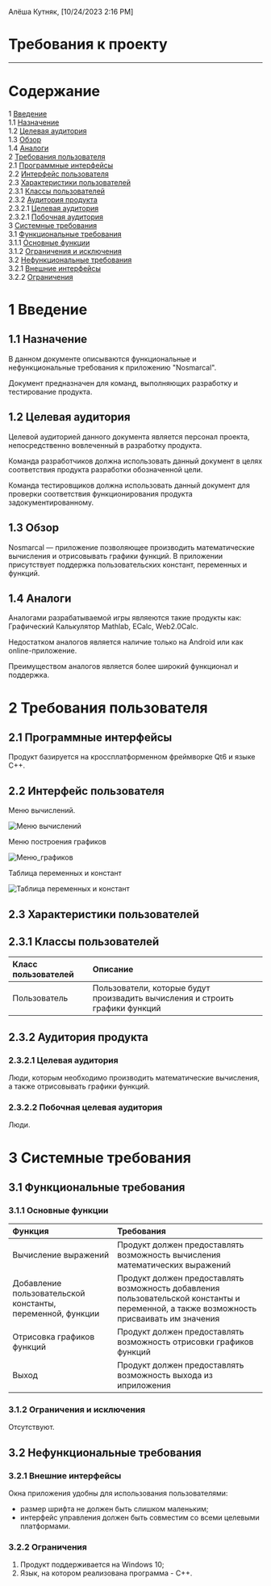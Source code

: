 Алёша Кутняк, [10/24/2023 2:16 PM]
# Требования к проекту
---

# Содержание
1 [Введение](#introduction)  
1.1 [Назначение](#appointment)  
1.2 [Целевая аудитория](#target_audience)  
1.3 [Обзор](#overview)  
1.4 [Аналоги](#analogues)  
2 [Требования пользователя](#user_requirements)  
2.1 [Программные интерфейсы](#software_interfaces)  
2.2 [Интерфейс пользователя](#user_interface)  
2.3 [Характеристики пользователей](#user_specifications)  
2.3.1 [Классы пользователей](#user_classes)  
2.3.2 [Аудитория продукта](#product_audience)  
2.3.2.1 [Целевая аудитория](#target_audience)  
2.3.2.1 [Побочная аудитория](#collateral_audience)  
3 [Системные требования](#system_requirements)  
3.1 [Функциональные требования](#functional_requirements)  
3.1.1 [Основные функции](#main_functions)  
3.1.2 [Ограничения и исключения](#restrictions_and_exclusions)  
3.2 [Нефункциональные требования](#non-functional_requirements)  
3.2.1 [Внешние интерфейсы](#external_interfaces)  
3.2.2 [Ограничения](#restrictions)

<a name="introduction"/>

# 1 Введение

<a name="appointment"/>

## 1.1 Назначение

В данном документе описываются функциональные и нефункциональные требования к приложению "Nosmarcal".

Документ предназначен для команд, выполняющих разработку и тестирование продукта.

<a name="target_audience"/>

## 1.2 Целевая аудитория

Целевой аудиторией данного документа является персонал проекта, непосредственно вовлеченный в разработку продукта.

Команда разработчиков должна использовать данный документ в целях соответствия продукта разработки обозначенной цели.

Команда тестировщиков должна использовать данный документ для проверки соответствия функционирования продукта задокументированному.

<a name="overview"/>

## 1.3 Обзор

Nosmarcal — приложение позволяющее производить математические вычисления и отрисовывать графики функций. В приложении присутствует поддержка пользовательских констант, переменных и функций.

<a name ="analogues"/>

## 1.4 Аналоги

Аналогами разрабатываемой игры являеются такие продукты как: Графический Калькулятор Mathlab, ECalc, Web2.0Calc.

Недостатком аналогов является наличие только на Android или как online-приложение.

Преимуществом аналогов является более широкий функционал и поддержка.

<a name ="user_requirements"/>

# 2 Требования пользователя

<a name ="software_interfaces"/>

## 2.1 Программные интерфейсы

Продукт базируется на кроссплатформенном фреймворке Qt6 и языке С++.

<a name ="user_interface"/>

## 2.2 Интерфейс пользователя


Меню вычислений.

![Меню вычислений]([ссылка](https://github.com/reroora/Nosmarcal/blob/master/Documentation/Requirements/Mockups/calculations_menu.png))

Меню построения графиков

![Меню_графиков]([ссылка](https://github.com/reroora/Nosmarcal/blob/master/Documentation/Requirements/Mockups/graph_menu.png))

Таблица переменных и констант

![Таблица переменных и констант]([ссылка](https://github.com/reroora/Nosmarcal/blob/master/Documentation/Requirements/Mockups/table_menu.png))

<a name ="user_specifications"/>

## 2.3 Характеристики пользователей

<a name ="user_classes"/>

## 2.3.1 Классы пользователей

| Класс пользователей | Описание |
|:---|:---|
| Пользователь | Пользователи, которые будут произвадить вычисления и строить графики функций |

<a name ="product_audience"/>

## 2.3.2 Аудитория продукта

<a name ="target_audience"/>

### 2.3.2.1 Целевая аудитория

Люди, которым необходимо производить математические вычисления, а также отрисовывать графики функций.

<a name ="collateral_audience"/>

### 2.3.2.2 Побочная целевая аудитория

Люди.

<a name ="system_requirements"/>

# 3 Системные требования

<a name ="functional_requirements"/>

## 3.1 Функциональные требования

<a name ="main_functions"/>

### 3.1.1 Основные функции

| Функция | Требования |
|:---|:---|
| Вычисление выражений | Продукт должен предоставлять возможность вычисления математических выражений |
| Добавление пользовательской константы, переменной, функции | Продукт должен предоставлять возможность добавления пользовательской константы и переменной, а также возможность присваивать им значения |
| Отрисовка графиков функций | Продукт должен предоставлять возможность отрисовки графиков функций |
| Выход | Продукт должен предоставлять возможность выхода из иприложения | 

<a name ="restrictions_and_exclusions"/>

### 3.1.2 Ограничения и исключения

Отсутcтвуют.

<a name ="non-functional_requirements"/>

## 3.2 Нефункциональные требования

<a name="external_interfaces"/>

### 3.2.1 Внешние интерфейсы

Окна приложения удобны для использования пользователями:
* размер шрифта не должен быть слишком маленьким;
* интерфейс управления должен быть совместим со всеми целевыми платформами.

<a name="restrictions"/>

### 3.2.2 Ограничения

1. Продукт поддерживается на Windows 10;
2. Язык, на котором реализована программа - C++.
